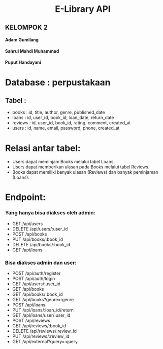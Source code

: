 <h1 align="center"> E-Library API </h1>

## KELOMPOK 2
#### Adam Gumilang
#### Sahrul Mahdi Muhammad
#### Puput Handayani

# Database : perpustakaan
## Tabel :
- books : id, title, author, genre, published_date
- loans : id, user_id, book_id, loan_date, return_date 
- reviews : id, user_id, book_id, rating, comment, created_at
- users : id, name, email, password, phone, created_at

# Relasi antar tabel:
- Users dapat meminjam Books melalui tabel Loans.
- Users dapat memberikan ulasan pada Books melalui tabel Reviews.
- Books dapat memiliki banyak ulasan (Reviews) dan banyak peminjaman (Loans).

# Endpoint:
### Yang hanya bisa diakses oleh admin:
- GET /api/users
- DELETE /api/users/:user_id
- POST /api/books
- PUT /api/books/:book_id
- DELETE /api/books/:book_id
- GET /api/loans

### Bisa diakses admin dan user:
- POST /api/auth/register
- POST /api/auth/login
- GET /api/users/:user_id
- GET /api/books
- GET /api/books/:book_id
- GET /api/books?genre=:genre
- POST /api/loans
- PUT /api/loans/:loan_id/return
- GET /api/loans/user/:user_id
- POST /api/reviews
- GET /api/reviews/:book_id
- DELETE /api/reviews/:review_id
- PUT /api/reviews/:review_id
- GET /api/external?query=:query

